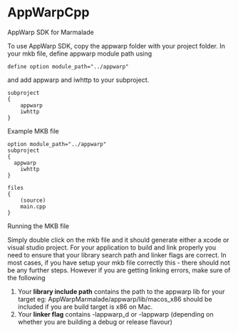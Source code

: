 AppWarpCpp
==========

AppWarp SDK for Marmalade

To use AppWarp SDK, copy the appwarp folder with your project folder. In your mkb file, define appwarp module path using

`define option module_path="../appwarp"` 

and add appwarp and iwhttp to your subproject.

```
subproject
{
	appwarp
	iwhttp
}

```

Example MKB file

```
option module_path="../appwarp"
subproject
{
  appwarp
	iwhttp
}

files
{
	(source)
	main.cpp
}
```

Running the MKB file

Simply double click on the mkb file and it should generate either a xcode or visual studio project. For your application
to build and link properly you need to ensure that your library search path and linker flags are correct. In most cases, if 
you have setup your mkb file correctly this - there should not be any further steps. However if you are getting linking
errors, make sure of the following

1. Your **library include path** contains the path to the appwarp lib for your target eg: AppWarpMarmalade/appwarp/lib/macos_x86 should be included if you are build target is x86 on Mac.
2. Your **linker flag** contains -lappwarp_d or -lappwarp (depending on whether you are building a debug or release flavour)
